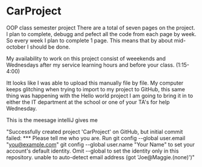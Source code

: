 # CarProject
OOP class semester project
There are a total of seven pages on the project.
 I plan to complete, debugg and pefect all the code from each page by week.
 So every week I plan to complete 1 page. 
 This means that by about mid-october I should be done. 
 
 My availability to work on this project consist of weeekends and Wednesdays after my service learning hours and before your class. (1:15-4:00) 
 
 
 Itt looks like I was able to upload this manually file by file. My computer keeps glitching when trying to import to my project to GitHub, this same thing was happening with the Hello world project I am going to bring it in to either the IT department at the school or one of your TA's for help Wednesday.
 
 
 This is the meesage intelliJ gives me
 
 "Successfully created project 'CarProject' on GitHub, but initial commit failed: *** Please tell me who you are. Run git config --global user.email "you@example.com" git config --global user.name "Your Name" to set your account's default identity. Omit --global to set the identity only in this repository. unable to auto-detect email address (got 'Joe@Maggie.(none)')"
